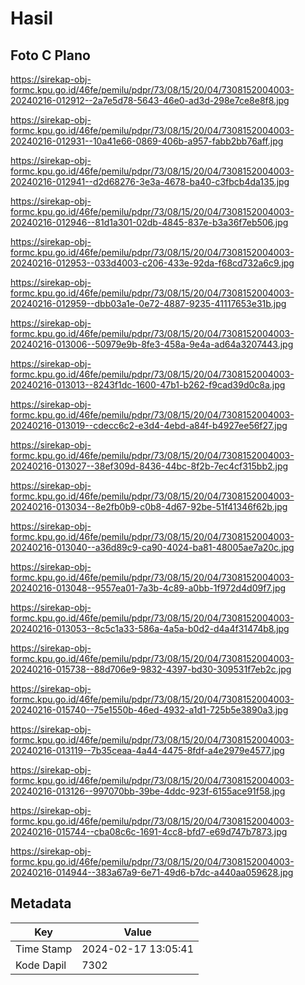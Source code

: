 # Hasil

## Foto C Plano

https://sirekap-obj-formc.kpu.go.id/46fe/pemilu/pdpr/73/08/15/20/04/7308152004003-20240216-012912--2a7e5d78-5643-46e0-ad3d-298e7ce8e8f8.jpg

https://sirekap-obj-formc.kpu.go.id/46fe/pemilu/pdpr/73/08/15/20/04/7308152004003-20240216-012931--10a41e66-0869-406b-a957-fabb2bb76aff.jpg

https://sirekap-obj-formc.kpu.go.id/46fe/pemilu/pdpr/73/08/15/20/04/7308152004003-20240216-012941--d2d68276-3e3a-4678-ba40-c3fbcb4da135.jpg

https://sirekap-obj-formc.kpu.go.id/46fe/pemilu/pdpr/73/08/15/20/04/7308152004003-20240216-012946--81d1a301-02db-4845-837e-b3a36f7eb506.jpg

https://sirekap-obj-formc.kpu.go.id/46fe/pemilu/pdpr/73/08/15/20/04/7308152004003-20240216-012953--033d4003-c206-433e-92da-f68cd732a6c9.jpg

https://sirekap-obj-formc.kpu.go.id/46fe/pemilu/pdpr/73/08/15/20/04/7308152004003-20240216-012959--dbb03a1e-0e72-4887-9235-41117653e31b.jpg

https://sirekap-obj-formc.kpu.go.id/46fe/pemilu/pdpr/73/08/15/20/04/7308152004003-20240216-013006--50979e9b-8fe3-458a-9e4a-ad64a3207443.jpg

https://sirekap-obj-formc.kpu.go.id/46fe/pemilu/pdpr/73/08/15/20/04/7308152004003-20240216-013013--8243f1dc-1600-47b1-b262-f9cad39d0c8a.jpg

https://sirekap-obj-formc.kpu.go.id/46fe/pemilu/pdpr/73/08/15/20/04/7308152004003-20240216-013019--cdecc6c2-e3d4-4ebd-a84f-b4927ee56f27.jpg

https://sirekap-obj-formc.kpu.go.id/46fe/pemilu/pdpr/73/08/15/20/04/7308152004003-20240216-013027--38ef309d-8436-44bc-8f2b-7ec4cf315bb2.jpg

https://sirekap-obj-formc.kpu.go.id/46fe/pemilu/pdpr/73/08/15/20/04/7308152004003-20240216-013034--8e2fb0b9-c0b8-4d67-92be-51f41346f62b.jpg

https://sirekap-obj-formc.kpu.go.id/46fe/pemilu/pdpr/73/08/15/20/04/7308152004003-20240216-013040--a36d89c9-ca90-4024-ba81-48005ae7a20c.jpg

https://sirekap-obj-formc.kpu.go.id/46fe/pemilu/pdpr/73/08/15/20/04/7308152004003-20240216-013048--9557ea01-7a3b-4c89-a0bb-1f972d4d09f7.jpg

https://sirekap-obj-formc.kpu.go.id/46fe/pemilu/pdpr/73/08/15/20/04/7308152004003-20240216-013053--8c5c1a33-586a-4a5a-b0d2-d4a4f31474b8.jpg

https://sirekap-obj-formc.kpu.go.id/46fe/pemilu/pdpr/73/08/15/20/04/7308152004003-20240216-015738--88d706e9-9832-4397-bd30-309531f7eb2c.jpg

https://sirekap-obj-formc.kpu.go.id/46fe/pemilu/pdpr/73/08/15/20/04/7308152004003-20240216-015740--75e1550b-46ed-4932-a1d1-725b5e3890a3.jpg

https://sirekap-obj-formc.kpu.go.id/46fe/pemilu/pdpr/73/08/15/20/04/7308152004003-20240216-013119--7b35ceaa-4a44-4475-8fdf-a4e2979e4577.jpg

https://sirekap-obj-formc.kpu.go.id/46fe/pemilu/pdpr/73/08/15/20/04/7308152004003-20240216-013126--997070bb-39be-4ddc-923f-6155ace91f58.jpg

https://sirekap-obj-formc.kpu.go.id/46fe/pemilu/pdpr/73/08/15/20/04/7308152004003-20240216-015744--cba08c6c-1691-4cc8-bfd7-e69d747b7873.jpg

https://sirekap-obj-formc.kpu.go.id/46fe/pemilu/pdpr/73/08/15/20/04/7308152004003-20240216-014944--383a67a9-6e71-49d6-b7dc-a440aa059628.jpg


## Metadata

| Key        | Value               |
| ---------- | ------------------- |
| Time Stamp | 2024-02-17 13:05:41 |
| Kode Dapil | 7302                |



